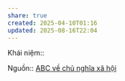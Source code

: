 ```yaml
---
share: true
created: 2025-04-10T01:16
updated: 2025-08-16T22:04
---
```

Khái niệm:: 

Nguồn:: [ABC về chủ nghĩa xã hội](../../../%CE%9E%20Ngu%E1%BB%93n/ABC%20v%E1%BB%81%20ch%E1%BB%A7%20ngh%C4%A9a%20x%C3%A3%20h%E1%BB%99i.md)
